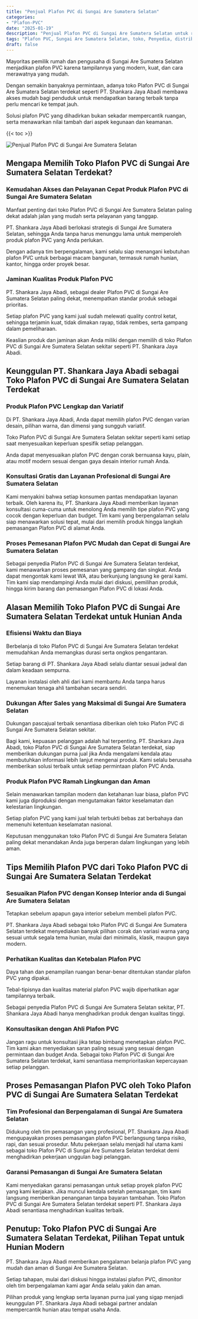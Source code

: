 ```yaml
---
title: "Penjual Plafon PVC di Sungai Are Sumatera Selatan"
categories: 
- "Plafon-PVC"
date: "2025-01-19"
description: "Penjual Plafon PVC di Sungai Are Sumatera Selatan untuk rumah, perkantoran, serta toko. Produk unggulan, variasi motif, variasi warna menarik, dengan jasa pemasangan oleh teknisi profesional serta jaminan resmi!|Jasa penyediaan Plafon PVC di Sungai Are Sumatera Selatan untuk keperluan hunian, kantor, maupun gerai, dengan plafon unggulan dan instalasi oleh tim ahli serta kepastian resmi.|Pilihan Plafon PVC di Sungai Are Sumatera Selatan yang andal untuk tempat tinggal, perkantoran, serta ritel, bersama material terbaik dan instalasi ditangani oleh tim ahli serta kepastian resmi.|Penyediaan Plafon PVC di Sungai Are Sumatera Selatan untuk hunian, kantor, dan gerai, dengan plafon terbaik dan penempatan ditangani oleh tenaga ahli profesional, disertai dengan kepastian resmi.}"
tags: "Plafon PVC, Sungai Are Sumatera Selatan, toko, Penyedia, distributor"
draft: false
---
```


Mayoritas pemilik rumah dan pengusaha di Sungai Are Sumatera Selatan menjadikan plafon PVC karena tampilannya yang modern, kuat, dan cara merawatnya yang mudah.

Dengan semakin banyaknya permintaan, adanya toko Plafon PVC di Sungai Are Sumatera Selatan terdekat seperti PT. Shankara Jaya Abadi membawa akses mudah bagi penduduk untuk mendapatkan barang terbaik tanpa perlu mencari ke tempat jauh.

Solusi plafon PVC yang dihadirkan bukan sekadar mempercantik ruangan, serta menawarkan nilai tambah dari aspek kegunaan dan keamanan.

{{< toc >}}

![Penjual Plafon PVC di Sungai Are Sumatera Selatan](/images/Plafon-PVC/Penjual-Plafon-PVC-di-Sungai-Are-Sumatera-Selatan.png)


## Mengapa Memilih Toko Plafon PVC di Sungai Are Sumatera Selatan Terdekat?

### Kemudahan Akses dan Pelayanan Cepat Produk Plafon PVC di Sungai Are Sumatera Selatan

Manfaat penting dari toko Plafon PVC di Sungai Are Sumatera Selatan paling dekat adalah jalan yang mudah serta pelayanan yang tanggap.

PT. Shankara Jaya Abadi berlokasi strategis di Sungai Are Sumatera Selatan, sehingga Anda tanpa harus menunggu lama untuk memperoleh produk plafon PVC yang Anda perlukan.

Dengan adanya tim berpengalaman, kami selalu siap menangani kebutuhan plafon PVC untuk berbagai macam bangunan, termasuk rumah hunian, kantor, hingga order proyek besar.

### Jaminan Kualitas Produk Plafon PVC

PT. Shankara Jaya Abadi, sebagai dealer Plafon PVC di Sungai Are Sumatera Selatan paling dekat, menempatkan standar produk sebagai prioritas.

Setiap plafon PVC yang kami jual sudah melewati quality control ketat, sehingga terjamin kuat, tidak dimakan rayap, tidak rembes, serta gampang dalam pemeliharaan.

Keaslian produk dan jaminan akan Anda miliki dengan memilih di toko Plafon PVC di Sungai Are Sumatera Selatan sekitar seperti PT. Shankara Jaya Abadi.

## Keunggulan PT. Shankara Jaya Abadi sebagai Toko Plafon PVC di Sungai Are Sumatera Selatan Terdekat

### Produk Plafon PVC Lengkap dan Variatif

Di PT. Shankara Jaya Abadi, Anda dapat memilih plafon PVC dengan varian desain, pilihan warna, dan dimensi yang sungguh variatif.

Toko Plafon PVC di Sungai Are Sumatera Selatan sekitar seperti kami setiap saat menyesuaikan keperluan spesifik setiap pelanggan.

Anda dapat menyesuaikan plafon PVC dengan corak bernuansa kayu, plain, atau motif modern sesuai dengan gaya desain interior rumah Anda.

### Konsultasi Gratis dan Layanan Profesional di Sungai Are Sumatera Selatan

Kami menyakini bahwa setiap konsumen pantas mendapatkan layanan terbaik. Oleh karena itu, PT. Shankara Jaya Abadi memberikan layanan konsultasi cuma-cuma untuk menolong Anda memilih tipe plafon PVC yang cocok dengan keperluan dan budget. Tim kami yang berpengalaman selalu siap menawarkan solusi tepat, mulai dari memilih produk hingga langkah pemasangan Plafon PVC di alamat Anda.

### Proses Pemesanan Plafon PVC Mudah dan Cepat di Sungai Are Sumatera Selatan

Sebagai penyedia Plafon PVC di Sungai Are Sumatera Selatan terdekat, kami menawarkan proses pemesanan yang gampang dan singkat. Anda dapat mengontak kami lewat WA, atau berkunjung langsung ke gerai kami. Tim kami siap mendampingi Anda mulai dari diskusi, pemilihan produk, hingga kirim barang dan pemasangan Plafon PVC di lokasi Anda.

## Alasan Memilih Toko Plafon PVC di Sungai Are Sumatera Selatan Terdekat untuk Hunian Anda

### Efisiensi Waktu dan Biaya

Berbelanja di toko Plafon PVC di Sungai Are Sumatera Selatan terdekat memudahkan Anda memangkas durasi serta ongkos pengantaran.

Setiap barang di PT. Shankara Jaya Abadi selalu diantar sesuai jadwal dan dalam keadaan sempurna.

Layanan instalasi oleh ahli dari kami membantu Anda tanpa harus menemukan tenaga ahli tambahan secara sendiri.

### Dukungan After Sales yang Maksimal di Sungai Are Sumatera Selatan

Dukungan pascajual terbaik senantiasa diberikan oleh toko Plafon PVC di Sungai Are Sumatera Selatan sekitar.

Bagi kami, kepuasan pelanggan adalah hal terpenting. PT. Shankara Jaya Abadi, toko Plafon PVC di Sungai Are Sumatera Selatan terdekat, siap memberikan dukungan purna jual jika Anda mengalami kendala atau membutuhkan informasi lebih lanjut mengenai produk. Kami selalu berusaha memberikan solusi terbaik untuk setiap permintaan plafon PVC Anda.

### Produk Plafon PVC Ramah Lingkungan dan Aman

Selain menawarkan tampilan modern dan ketahanan luar biasa, plafon PVC kami juga diproduksi dengan mengutamakan faktor keselamatan dan kelestarian lingkungan.

Setiap plafon PVC yang kami jual telah terbukti bebas zat berbahaya dan memenuhi ketentuan keselamatan nasional.

Keputusan menggunakan toko Plafon PVC di Sungai Are Sumatera Selatan paling dekat menandakan Anda juga berperan dalam lingkungan yang lebih aman.

## Tips Memilih Plafon PVC dari Toko Plafon PVC di Sungai Are Sumatera Selatan Terdekat

### Sesuaikan Plafon PVC dengan Konsep Interior anda di Sungai Are Sumatera Selatan

Tetapkan sebelum apapun gaya interior sebelum membeli plafon PVC.

PT. Shankara Jaya Abadi sebagai toko Plafon PVC di Sungai Are Sumatera Selatan terdekat menyediakan banyak pilihan corak dan variasi warna yang sesuai untuk segala tema hunian, mulai dari minimalis, klasik, maupun gaya modern.

### Perhatikan Kualitas dan Ketebalan Plafon PVC

Daya tahan dan penampilan ruangan benar-benar ditentukan standar plafon PVC yang dipakai.

Tebal-tipisnya dan kualitas material plafon PVC wajib diperhatikan agar tampilannya terbaik.

Sebagai penyedia Plafon PVC di Sungai Are Sumatera Selatan sekitar, PT. Shankara Jaya Abadi hanya menghadirkan produk dengan kualitas tinggi.

### Konsultasikan dengan Ahli Plafon PVC

Jangan ragu untuk konsultasi jika tetap bimbang menetapkan plafon PVC. Tim kami akan menyediakan saran paling sesuai yang sesuai dengan permintaan dan budget Anda. Sebagai toko Plafon PVC di Sungai Are Sumatera Selatan terdekat, kami senantiasa memprioritaskan kepercayaan setiap pelanggan.

## Proses Pemasangan Plafon PVC oleh Toko Plafon PVC di Sungai Are Sumatera Selatan Terdekat

### Tim Profesional dan Berpengalaman di Sungai Are Sumatera Selatan

Didukung oleh tim pemasangan yang profesional, PT. Shankara Jaya Abadi mengupayakan proses pemasangan plafon PVC berlangsung tanpa risiko, rapi, dan sesuai prosedur. Mutu pekerjaan selalu menjadi hal utama kami sebagai toko Plafon PVC di Sungai Are Sumatera Selatan terdekat demi menghadirkan pekerjaan unggulan bagi pelanggan.

### Garansi Pemasangan di Sungai Are Sumatera Selatan

Kami menyediakan garansi pemasangan untuk setiap proyek plafon PVC yang kami kerjakan. Jika muncul kendala setelah pemasangan, tim kami langsung memberikan penanganan tanpa bayaran tambahan. Toko Plafon PVC di Sungai Are Sumatera Selatan terdekat seperti PT. Shankara Jaya Abadi senantiasa menghadirkan kualitas terbaik.

## Penutup: Toko Plafon PVC di Sungai Are Sumatera Selatan Terdekat, Pilihan Tepat untuk Hunian Modern

PT. Shankara Jaya Abadi memberikan pengalaman belanja plafon PVC yang mudah dan aman di Sungai Are Sumatera Selatan.

Setiap tahapan, mulai dari diskusi hingga instalasi plafon PVC, dimonitor oleh tim berpengalaman kami agar Anda selalu yakin dan aman.

Pilihan produk yang lengkap serta layanan purna jual yang sigap menjadi keunggulan PT. Shankara Jaya Abadi sebagai partner andalan mempercantik hunian atau tempat usaha Anda.
